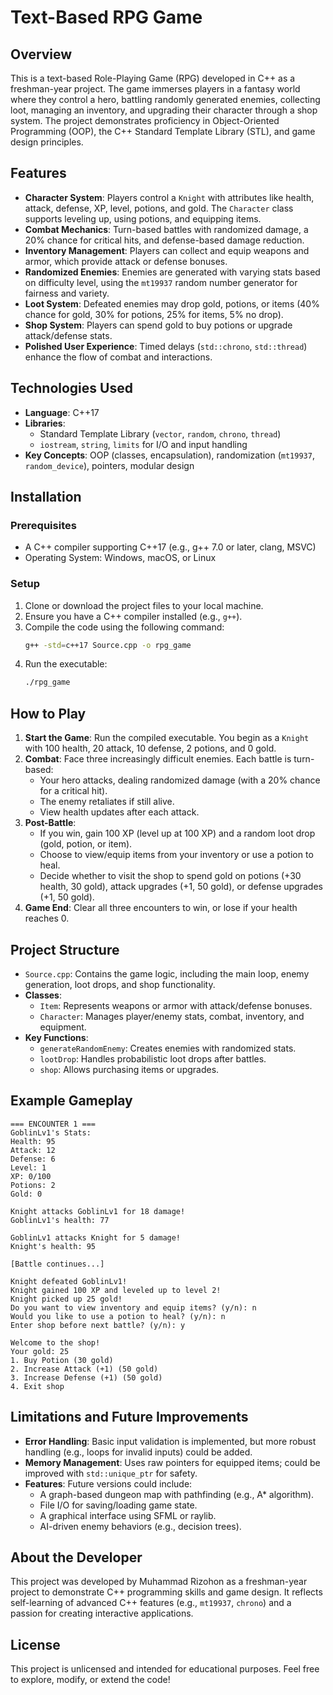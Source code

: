# Text-Based RPG Game

## Overview
This is a text-based Role-Playing Game (RPG) developed in C++ as a freshman-year project. The game immerses players in a fantasy world where they control a hero, battling randomly generated enemies, collecting loot, managing an inventory, and upgrading their character through a shop system. The project demonstrates proficiency in Object-Oriented Programming (OOP), the C++ Standard Template Library (STL), and game design principles.

## Features
- **Character System**: Players control a `Knight` with attributes like health, attack, defense, XP, level, potions, and gold. The `Character` class supports leveling up, using potions, and equipping items.
- **Combat Mechanics**: Turn-based battles with randomized damage, a 20% chance for critical hits, and defense-based damage reduction.
- **Inventory Management**: Players can collect and equip weapons and armor, which provide attack or defense bonuses.
- **Randomized Enemies**: Enemies are generated with varying stats based on difficulty level, using the `mt19937` random number generator for fairness and variety.
- **Loot System**: Defeated enemies may drop gold, potions, or items (40% chance for gold, 30% for potions, 25% for items, 5% no drop).
- **Shop System**: Players can spend gold to buy potions or upgrade attack/defense stats.
- **Polished User Experience**: Timed delays (`std::chrono`, `std::thread`) enhance the flow of combat and interactions.

## Technologies Used
- **Language**: C++17
- **Libraries**: 
  - Standard Template Library (`vector`, `random`, `chrono`, `thread`)
  - `iostream`, `string`, `limits` for I/O and input handling
- **Key Concepts**: OOP (classes, encapsulation), randomization (`mt19937`, `random_device`), pointers, modular design

## Installation
### Prerequisites
- A C++ compiler supporting C++17 (e.g., g++ 7.0 or later, clang, MSVC)
- Operating System: Windows, macOS, or Linux

### Setup
1. Clone or download the project files to your local machine.
2. Ensure you have a C++ compiler installed (e.g., `g++`).
3. Compile the code using the following command:
   ```bash
   g++ -std=c++17 Source.cpp -o rpg_game
   ```
4. Run the executable:
   ```bash
   ./rpg_game
   ```

## How to Play
1. **Start the Game**: Run the compiled executable. You begin as a `Knight` with 100 health, 20 attack, 10 defense, 2 potions, and 0 gold.
2. **Combat**: Face three increasingly difficult enemies. Each battle is turn-based:
   - Your hero attacks, dealing randomized damage (with a 20% chance for a critical hit).
   - The enemy retaliates if still alive.
   - View health updates after each attack.
3. **Post-Battle**:
   - If you win, gain 100 XP (level up at 100 XP) and a random loot drop (gold, potion, or item).
   - Choose to view/equip items from your inventory or use a potion to heal.
   - Decide whether to visit the shop to spend gold on potions (+30 health, 30 gold), attack upgrades (+1, 50 gold), or defense upgrades (+1, 50 gold).
4. **Game End**: Clear all three encounters to win, or lose if your health reaches 0.

## Project Structure
- `Source.cpp`: Contains the game logic, including the main loop, enemy generation, loot drops, and shop functionality.
- **Classes**:
  - `Item`: Represents weapons or armor with attack/defense bonuses.
  - `Character`: Manages player/enemy stats, combat, inventory, and equipment.
- **Key Functions**:
  - `generateRandomEnemy`: Creates enemies with randomized stats.
  - `lootDrop`: Handles probabilistic loot drops after battles.
  - `shop`: Allows purchasing items or upgrades.

## Example Gameplay
```
=== ENCOUNTER 1 ===
GoblinLv1's Stats:
Health: 95
Attack: 12
Defense: 6
Level: 1
XP: 0/100
Potions: 2
Gold: 0

Knight attacks GoblinLv1 for 18 damage!
GoblinLv1's health: 77

GoblinLv1 attacks Knight for 5 damage!
Knight's health: 95

[Battle continues...]

Knight defeated GoblinLv1!
Knight gained 100 XP and leveled up to level 2!
Knight picked up 25 gold!
Do you want to view inventory and equip items? (y/n): n
Would you like to use a potion to heal? (y/n): n
Enter shop before next battle? (y/n): y

Welcome to the shop!
Your gold: 25
1. Buy Potion (30 gold)
2. Increase Attack (+1) (50 gold)
3. Increase Defense (+1) (50 gold)
4. Exit shop
```

## Limitations and Future Improvements
- **Error Handling**: Basic input validation is implemented, but more robust handling (e.g., loops for invalid inputs) could be added.
- **Memory Management**: Uses raw pointers for equipped items; could be improved with `std::unique_ptr` for safety.
- **Features**: Future versions could include:
  - A graph-based dungeon map with pathfinding (e.g., A* algorithm).
  - File I/O for saving/loading game state.
  - A graphical interface using SFML or raylib.
  - AI-driven enemy behaviors (e.g., decision trees).

## About the Developer
This project was developed by Muhammad Rizohon as a freshman-year project to demonstrate C++ programming skills and game design. It reflects self-learning of advanced C++ features (e.g., `mt19937`, `chrono`) and a passion for creating interactive applications. 

## License
This project is unlicensed and intended for educational purposes. Feel free to explore, modify, or extend the code!
